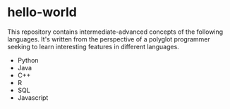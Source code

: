 # hello-world
This repository contains intermediate-advanced concepts of the following languages. It's written from the perspective of a polyglot programmer seeking to learn interesting features in different languages.

* Python
* Java
* C++
* R
* SQL
* Javascript
